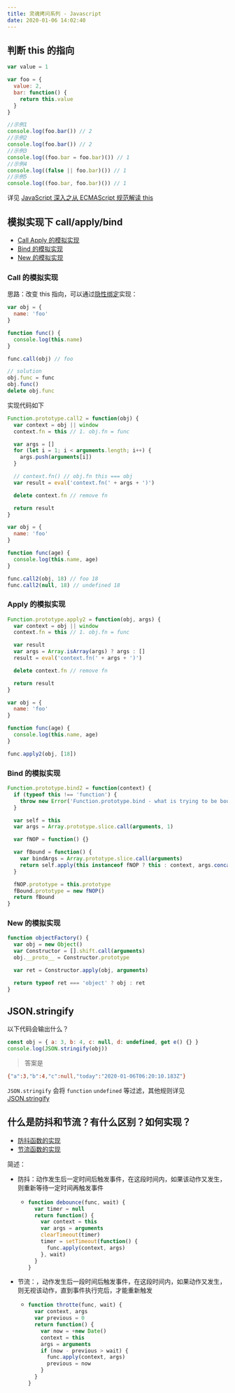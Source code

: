 ```yaml
---
title: 灵魂拷问系列 - Javascript
date: 2020-01-06 14:02:40
---
```


## 判断 this 的指向

```js
var value = 1

var foo = {
  value: 2,
  bar: function() {
    return this.value
  }
}

//示例1
console.log(foo.bar()) // 2
//示例2
console.log(foo.bar()) // 2
//示例3
console.log((foo.bar = foo.bar)()) // 1
//示例4
console.log((false || foo.bar)()) // 1
//示例5
console.log((foo.bar, foo.bar)()) // 1
```

详见 [JavaScript 深入之从 ECMAScript 规范解读 this](https://github.com/mqyqingfeng/Blog/issues/7)

## 模拟实现下 call/apply/bind

- [Call Apply 的模拟实现](/javascript/call-apply)
- [Bind 的模拟实现](/javascript/bind)
- [New 的模拟实现](/javascript/new)

### Call 的模拟实现

思路：改变 this 指向，可以通过[隐性绑定](/javascript/this.html#%E9%9A%90%E5%BC%8F%E7%BB%91%E5%AE%9A)实现：

```js
var obj = {
  name: 'foo'
}

function func() {
  console.log(this.name)
}

func.call(obj) // foo

// solution
obj.func = func
obj.func()
delete obj.func
```

实现代码如下

```js
Function.prototype.call2 = function(obj) {
  var context = obj || window
  context.fn = this // 1. obj.fn = func

  var args = []
  for (let i = 1; i < arguments.length; i++) {
    args.push(arguments[i])
  }

  // context.fn() // obj.fn this === obj
  var result = eval('context.fn(' + args + ')')

  delete context.fn // remove fn

  return result
}

var obj = {
  name: 'foo'
}

function func(age) {
  console.log(this.name, age)
}

func.call2(obj, 18) // foo 18
func.call2(null, 18) // undefined 18
```

### Apply 的模拟实现

```js
Function.prototype.apply2 = function(obj, args) {
  var context = obj || window
  context.fn = this // 1. obj.fn = func

  var result
  var args = Array.isArray(args) ? args : []
  result = eval('context.fn(' + args + ')')

  delete context.fn // remove fn

  return result
}

var obj = {
  name: 'foo'
}

function func(age) {
  console.log(this.name, age)
}

func.apply2(obj, [18])
```

### Bind 的模拟实现

```js
Function.prototype.bind2 = function(context) {
  if (typeof this !== 'function') {
    throw new Error('Function.prototype.bind - what is trying to be bound is not callable')
  }

  var self = this
  var args = Array.prototype.slice.call(arguments, 1)

  var fNOP = function() {}

  var fBound = function() {
    var bindArgs = Array.prototype.slice.call(arguments)
    return self.apply(this instanceof fNOP ? this : context, args.concat(bindArgs))
  }

  fNOP.prototype = this.prototype
  fBound.prototype = new fNOP()
  return fBound
}
```

### New 的模拟实现

```js
function objectFactory() {
  var obj = new Object()
  var Constructor = [].shift.call(arguments)
  obj.__proto__ = Constructor.prototype

  var ret = Constructor.apply(obj, arguments)

  return typeof ret === 'object' ? obj : ret
}
```

## JSON.stringify

以下代码会输出什么？

```js
const obj = { a: 3, b: 4, c: null, d: undefined, get e() {} }
console.log(JSON.stringify(obj))
```

> 答案是

```bash
{"a":3,"b":4,"c":null,"today":"2020-01-06T06:20:10.183Z"}
```

`JSON.stringify` 会将 `function` `undefined` 等过滤，其他规则详见 [JSON.stringify](https://developer.mozilla.org/zh-CN/docs/Web/JavaScript/Reference/Global_Objects/JSON/stringify)

## 什么是防抖和节流？有什么区别？如何实现？

- [防抖函数的实现](/javascript/debounce)
- [节流函数的实现](/javascript/throttle)

简述：

- 防抖：动作发生后一定时间后触发事件，在这段时间内，如果该动作又发生，则重新等待一定时间再触发事件
  - ```js
    function debounce(func, wait) {
      var timer = null
      return function() {
        var context = this
        var args = arguments
        clearTimeout(timer)
        timer = setTimeout(function() {
          func.apply(context, args)
        }, wait)
      }
    }
    ```
- 节流：，动作发生后一段时间后触发事件，在这段时间内，如果动作又发生，则无视该动作，直到事件执行完后，才能重新触发

  - ```js
    function throtte(func, wait) {
      var context, args
      var previous = 0
      return function() {
        var now = +new Date()
        context = this
        args = arguments
        if (now - previous > wait) {
          func.apply(context, args)
          previous = now
        }
      }
    }
    ```
